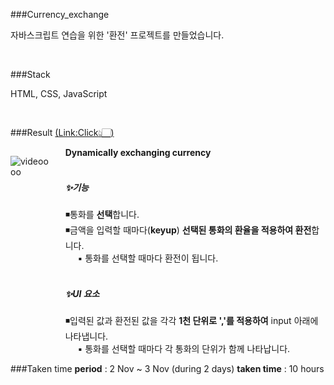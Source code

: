 <!-- project name -->

###Currency_exchange

자바스크립트 연습을 위한 '환전' 프로젝트를 만들었습니다.

<br>
<!-- Stack(기술) -->

###Stack

HTML, CSS, JavaScript

<br>

###Result <a href="https://yang-ah.github.io/Currency_exchange/">(<u>Link:Click</u>👆🏻)</a>

<div style="display:flex;">
<div style="text-align:left;">

![videoooo](https://user-images.githubusercontent.com/97151214/200120556-8952652e-7a41-49ff-ac37-b8961588d1d6.gif)

</div>

<div style="text-align:right; margin-left: 20px;">
    <div style="text-align: left;">
        <h4 style="margin: 0;">Dynamically exchanging currency</h4>
    <br>

<h5>✨기능</h5>
◾통화를 <b>선택</b>합니다.
<br>
◾금액을 입력할 때마다(<b>keyup</b>) <b>선택된 통화의 환율을 적용하여 환전</b>합니다.
<br>
 &nbsp; &nbsp; &nbsp;▪️ 통화를 선택할 때마다 환전이 됩니다. 
<br><br>

<h5>✨UI 요소</h5>
◾입력된 값과 환전된 값을 각각 <b>1천 단위로 ','를 적용하여</b> input 아래에 나타냅니다.
<br>
 &nbsp; &nbsp; &nbsp;▪️ 통화를 선택할 때마다 각 통화의 단위가 함께 나타납니다.
</div>
</div>
</div>

<!-- 기간 -->

###Taken time
<b>period</b> : 2 Nov ~ 3 Nov (during 2 days)
<b>taken time</b> : 10 hours

<!-- 아키텍쳐 -->
